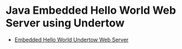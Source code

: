 # Java Embedded Hello World Web Server using Undertow

* [Embedded Hello World Undertow Web Server](https://www.stubbornjava.com/posts/java-hello-world-embedded-http-server-using-undertow)
